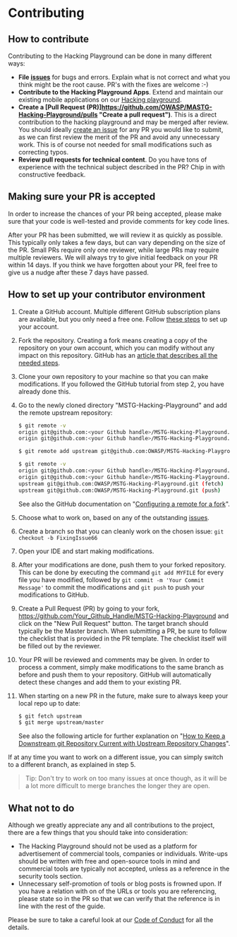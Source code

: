 # Contributing

## How to contribute

Contributing to the Hacking Playground can be done in many different ways:

- **File [issues](https://github.com/OWASP/MASTG-Hacking-Playground/issues/ "Hacking Playground Issues")** for bugs and errors. Explain what is not correct and what you think might be the root cause. PR's with the fixes are welcome :-)
- **Contribute to the Hacking Playground Apps**. Extend and maintain our existing mobile applications on our [Hacking playground](https://github.com/OWASP/MSTG-Hacking-Playground "MSTG Hacking Playground").
- **Create a [Pull Request (PR)]https://github.com/OWASP/MASTG-Hacking-Playground/pulls "Create a pull request")**. This is a direct contribution to the hacking playground and may be merged after review. You should ideally [create an issue](https://github.com/OWASP/MASTG-Hacking-Playground/issues/ "MSTG Issues") for any PR you would like to submit, as we can first review the merit of the PR and avoid any unnecessary work. This is of course not needed for small modifications such as correcting typos.
- **Review pull requests for technical content**. Do you have tons of experience with the technical subject described in the PR? Chip in with constructive feedback.

## Making sure your PR is accepted

In order to increase the chances of your PR being accepted, please make sure that your code is well-tested and provide comments for key code lines.

After your PR has been submitted, we will review it as quickly as possible. This typically only takes a few days, but can vary depending on the size of the PR. Small PRs require only one reviewer, while large PRs may require multiple reviewers. We will always try to give initial feedback on your PR within 14 days. If you think we have forgotten about your PR, feel free to give us a nudge after these 7 days have passed.

## How to set up your contributor environment

1. Create a GitHub account. Multiple different GitHub subscription plans are available, but you only need a free one. Follow [these steps](https://help.github.com/en/articles/signing-up-for-a-new-github-account "Signing up for a new GitHub account") to set up your account.
2. Fork the repository. Creating a fork means creating a copy of the repository on your own account, which you can modify without any impact on this repository. GitHub has an [article that describes all the needed steps](https://help.github.com/en/articles/fork-a-repo "Fork a repo").
3. Clone your own repository to your machine so that you can make modifications. If you followed the GitHub tutorial from step 2, you have already done this.
4. Go to the newly cloned directory "MSTG-Hacking-Playground" and add the remote upstream repository:

    ```bash
    $ git remote -v
    origin git@github.com:<your Github handle>/MSTG-Hacking-Playground.git (fetch)
    origin git@github.com:<your Github handle>/MSTG-Hacking-Playground.git (push)

    $ git remote add upstream git@github.com:OWASP/MSTG-Hacking-Playground.git

    $ git remote -v
    origin git@github.com:<your Github handle>/MSTG-Hacking-Playground.git (fetch)
    origin git@github.com:<your Github handle>/MSTG-Hacking-Playground.git (push)
    upstream git@github.com:OWASP/MSTG-Hacking-Playground.git (fetch)
    upstream git@github.com:OWASP/MSTG-Hacking-Playground.git (push)
    ```

    See also the GitHub documentation on "[Configuring a remote for a fork](https://help.github.com/en/articles/configuring-a-remote-for-a-fork "Configuring a remote for a fork")".
5. Choose what to work on, based on any of the outstanding [issues](https://github.com/OWASP/MASTG-Hacking-Playground/issues/ "Hacking Playground Issues").
6. Create a branch so that you can cleanly work on the chosen issue: `git checkout -b FixingIssue66`
7. Open your IDE and start making modifications.
8. After your modifications are done, push them to your forked repository. This can be done by executing the command `git add MYFILE` for every file you have modified, followed by `git commit -m 'Your Commit Message'` to commit the modifications and `git push` to push your modifications to GitHub.
9. Create a Pull Request (PR) by going to your fork, <https://github.com/Your_Github_Handle/MSTG-Hacking-Playground> and click on the "New Pull Request" button. The target branch should typically be the Master branch. When submitting a PR, be sure to follow the checklist that is provided in the PR template. The checklist itself will be filled out by the reviewer.
10. Your PR will be reviewed and comments may be given. In order to process a comment, simply make modifications to the same branch as before and push them to your repository. GitHub will automatically detect these changes and add them to your existing PR.
11. When starting on a new PR in the future, make sure to always keep your local repo up to date:

    ```bash
    $ git fetch upstream
    $ git merge upstream/master
    ```

    See also the following article for further explanation on "[How to Keep a Downstream git Repository Current with Upstream Repository Changes](https://medium.com/sweetmeat/how-to-keep-a-downstream-git-repository-current-with-upstream-repository-changes-10b76fad6d97 "How to Keep a Downstream git Repository Current with Upstream Repository Changes")".

If at any time you want to work on a different issue, you can simply switch to a different branch, as explained in step 5.

> Tip: Don't try to work on too many issues at once though, as it will be a lot more difficult to merge branches the longer they are open.

## What not to do

Although we greatly appreciate any and all contributions to the project, there are a few things that you should take into consideration:

- The Hacking Playground should not be used as a platform for advertisement of commercial tools, companies or individuals. Write-ups should be written with free and open-source tools in mind and commercial tools are typically not accepted, unless as a reference in the security tools section.
- Unnecessary self-promotion of tools or blog posts is frowned upon. If you have a relation with on of the URLs or tools you are referencing, please state so in the PR so that we can verify that the reference is in line with the rest of the guide.

Please be sure to take a careful look at our [Code of Conduct](https://github.com/OWASP/owasp-mastg/blob/master/CODE_OF_CONDUCT.md "Code of Conduct") for all the details.
